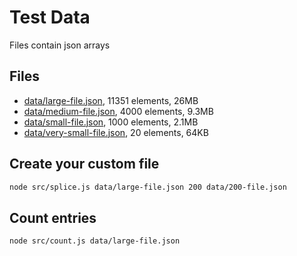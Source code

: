 # Test Data

Files contain json arrays

## Files

- [data/large-file.json](data/large-file.json), 11351 elements, 26MB
- [data/medium-file.json](data/medium-file.json), 4000 elements, 9.3MB
- [data/small-file.json](data/small-file.json), 1000 elements, 2.1MB
- [data/very-small-file.json](data/very-small-file.json), 20 elements, 64KB


## Create your custom file

```sh
node src/splice.js data/large-file.json 200 data/200-file.json
```

## Count entries

```sh
node src/count.js data/large-file.json
```

